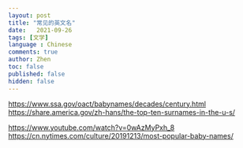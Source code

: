 ```yaml
---
layout: post
title: "常见的英文名"
date:   2021-09-26
tags: [文学]
language : Chinese
comments: true
author: Zhen
toc: false
published: false
hidden: false
---
```


https://www.ssa.gov/oact/babynames/decades/century.html
https://share.america.gov/zh-hans/the-top-ten-surnames-in-the-u-s/

https://www.youtube.com/watch?v=0wAzMyPxh_8
https://cn.nytimes.com/culture/20191213/most-popular-baby-names/
<!--stackedit_data:
eyJoaXN0b3J5IjpbLTEwNjAzOTcwMzVdfQ==
-->